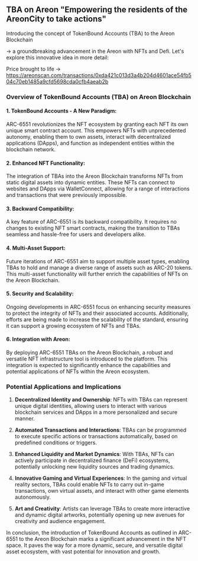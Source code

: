## TBA on Areon "Empowering the residents of the AreonCity to take actions"

Introducing the concept of TokenBound Accounts (TBA) to the Areon Blockchain 

-> a groundbreaking advancement in the Areon with NFTs and Defi. Let's explore this innovative idea in more detail:

Price brought to life -> https://areonscan.com/transactions/0xda421c013d3a4b204d4601ace54fb504c70eb1485a9cfd5698cda0cfb4aeab2b

### Overview of TokenBound Accounts (TBA) on Areon Blockchain

#### 1. **TokenBound Accounts - A New Paradigm**: 
   ARC-6551 revolutionizes the NFT ecosystem by granting each NFT its own unique smart contract account. This empowers NFTs with unprecedented autonomy, enabling them to own assets, interact with decentralized applications (DApps), and function as independent entities within the blockchain network.

#### 2. **Enhanced NFT Functionality**:
   The integration of TBAs into the Areon Blockchain transforms NFTs from static digital assets into dynamic entities. These NFTs can connect to websites and DApps via WalletConnect, allowing for a range of interactions and transactions that were previously impossible.

#### 3. **Backward Compatibility**:
   A key feature of ARC-6551 is its backward compatibility. It requires no changes to existing NFT smart contracts, making the transition to TBAs seamless and hassle-free for users and developers alike.

#### 4. **Multi-Asset Support**:
   Future iterations of ARC-6551 aim to support multiple asset types, enabling TBAs to hold and manage a diverse range of assets such as ARC-20 tokens. This multi-asset functionality will further enrich the capabilities of NFTs on the Areon Blockchain.

#### 5. **Security and Scalability**:
   Ongoing developments in ARC-6551 focus on enhancing security measures to protect the integrity of NFTs and their associated accounts. Additionally, efforts are being made to increase the scalability of the standard, ensuring it can support a growing ecosystem of NFTs and TBAs.

#### 6. **Integration with Areon**:
   By deploying ARC-6551 TBAs on the Areon Blockchain, a robust and versatile NFT infrastructure tool is introduced to the platform. This integration is expected to significantly enhance the capabilities and potential applications of NFTs within the Areon ecosystem.

### Potential Applications and Implications

1. **Decentralized Identity and Ownership**: NFTs with TBAs can represent unique digital identities, allowing users to interact with various blockchain services and DApps in a more personalized and secure manner.

2. **Automated Transactions and Interactions**: TBAs can be programmed to execute specific actions or transactions automatically, based on predefined conditions or triggers.

3. **Enhanced Liquidity and Market Dynamics**: With TBAs, NFTs can actively participate in decentralized finance (DeFi) ecosystems, potentially unlocking new liquidity sources and trading dynamics.

4. **Innovative Gaming and Virtual Experiences**: In the gaming and virtual reality sectors, TBAs could enable NFTs to carry out in-game transactions, own virtual assets, and interact with other game elements autonomously.

5. **Art and Creativity**: Artists can leverage TBAs to create more interactive and dynamic digital artworks, potentially opening up new avenues for creativity and audience engagement.

In conclusion, the introduction of TokenBound Accounts as outlined in ARC-6551 to the Areon Blockchain marks a significant advancement in the NFT space. It paves the way for a more dynamic, secure, and versatile digital asset ecosystem, with vast potential for innovation and growth.